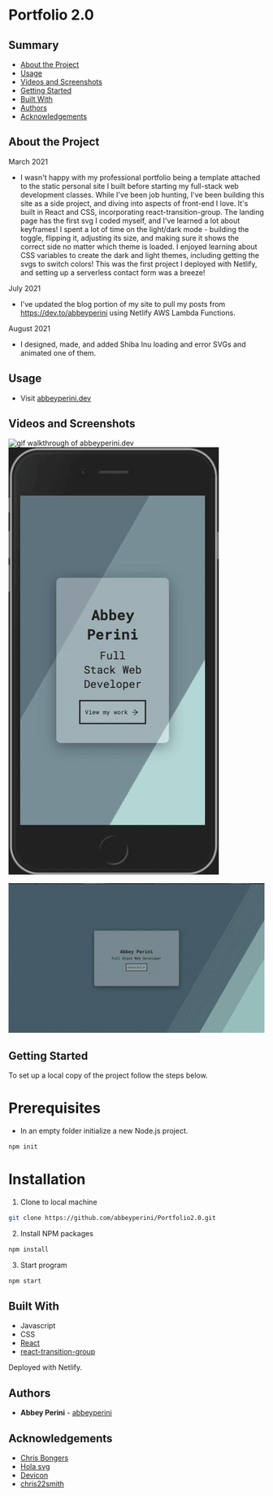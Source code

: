 <h1> Portfolio 2.0 </h1>

<h2> Summary </h2>

  - [About the Project](#about-the-project)
  - [Usage](#usage)
  - [Videos and Screenshots](#videos-and-screenshots)
  - [Getting Started](#getting-started)
  - [Built With](#built-with)
  - [Authors](#authors)
  - [Acknowledgements](#acknowledgements)

## About the Project

March 2021
- I wasn't happy with my professional portfolio being a template attached to the static personal site I built before starting my full-stack web development classes. While I've been job hunting, I've been building this site as a side project, and diving into aspects of front-end I love. It's built in React and CSS, incorporating react-transition-group. The landing page has the first svg I coded myself, and I've learned a lot about keyframes! I spent a lot of time on the light/dark mode - building the toggle, flipping it, adjusting its size, and making sure it shows the correct side no matter which theme is loaded. I enjoyed learning about CSS variables to create the dark and light themes, including getting the svgs to switch colors! This was the first project I deployed with Netlify, and setting up a serverless contact form was a breeze!

July 2021
- I've updated the blog portion of my site to pull my posts from https://dev.to/abbeyperini using Netlify AWS Lambda Functions.

August 2021
- I designed, made, and added Shiba Inu loading and error SVGs and animated one of them.

## Usage

- Visit [abbeyperini.dev](https://abbeyperini.dev)

## Videos and Screenshots

![gif walkthrough of abbeyperini.dev](/portfolioWalkthrough.gif)
![gif walkthrough of mobile abbeyperini.dev](/mobilePortfolio.gif)


![gif walkthrough of blog update](/blogWalkthrough.gif)

## Getting Started

To set up a local copy of the project follow the steps below.

# Prerequisites

* In an empty folder initialize a new Node.js project.
```sh
npm init
```

# Installation

1. Clone to local machine
```sh
git clone https://github.com/abbeyperini/Portfolio2.0.git
```
2. Install NPM packages
```sh
npm install 
```
3. Start program
```sh
npm start
```

## Built With

- Javascript
- CSS
- [React](https://reactjs.org/)
- [react-transition-group](https://www.npmjs.com/package/react-transition-group)

Deployed with Netlify.

## Authors

- **Abbey Perini** - [abbeyperini](https://github.com/abbeyperini)

## Acknowledgements

- [Chris Bongers](https://h.daily-dev-tips.com/creating-day-night-css-only-toggle-switch)
- [Hola svg](https://holasvg.com/icons/)
- [Devicon](https://devicon.dev/)
- [chris22smith](https://codepen.io/chris22smith/pen/RZogMa)
